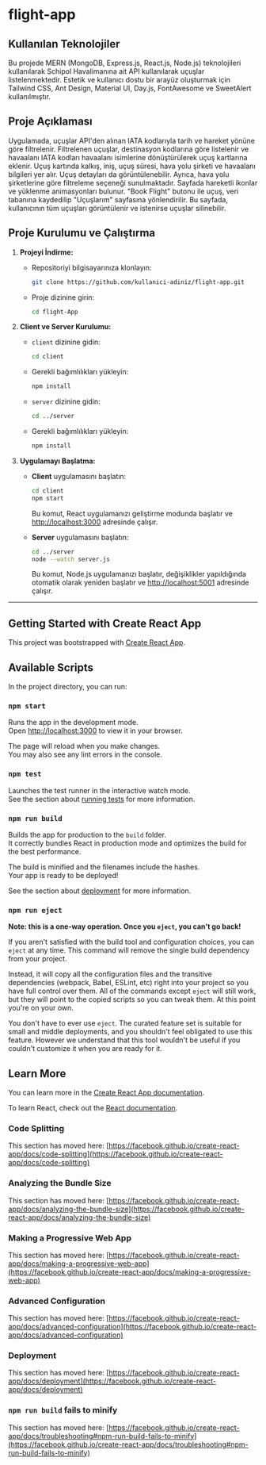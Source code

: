 # flight-app

## Kullanılan Teknolojiler

Bu projede MERN (MongoDB, Express.js, React.js, Node.js) teknolojileri kullanılarak Schipol Havalimanına ait API kullanılarak uçuşlar listelenmektedir.
Estetik ve kullanıcı dostu bir arayüz oluşturmak için Tailwind CSS, Ant Design, Material UI, Day.js, FontAwesome ve SweetAlert kullanılmıştır.


## Proje Açıklaması

Uygulamada, uçuşlar API'den alınan IATA kodlarıyla tarih ve hareket yönüne göre filtrelenir. Filtrelenen uçuşlar, destinasyon kodlarına göre listelenir ve havaalanı IATA kodları havaalanı isimlerine dönüştürülerek uçuş kartlarına eklenir. Uçuş kartında kalkış, iniş, uçuş süresi, hava yolu şirketi ve havaalanı bilgileri yer alır. Uçuş detayları da görüntülenebilir. Ayrıca, hava yolu şirketlerine göre filtreleme seçeneği sunulmaktadır. Sayfada hareketli ikonlar ve yüklenme animasyonları bulunur. "Book Flight" butonu ile uçuş, veri tabanına kaydedilip "Uçuşlarım" sayfasına yönlendirilir. Bu sayfada, kullanıcının tüm uçuşları görüntülenir ve istenirse uçuşlar silinebilir.

## Proje Kurulumu ve Çalıştırma

1. **Projeyi İndirme:**
   - Repositoriyi bilgisayarınıza klonlayın:
     ```bash
     git clone https://github.com/kullanici-adiniz/flight-app.git
     ```
   - Proje dizinine girin:
     ```bash
     cd flight-App
     ```

2. **Client ve Server Kurulumu:**
   - `client` dizinine gidin:
     ```bash
     cd client
     ```
   - Gerekli bağımlılıkları yükleyin:
     ```bash
     npm install
     ```
   - `server` dizinine gidin:
     ```bash
     cd ../server
     ```
   - Gerekli bağımlılıkları yükleyin:
     ```bash
     npm install
     ```

3. **Uygulamayı Başlatma:**
   - **Client** uygulamasını başlatın:
     ```bash
     cd client
     npm start
     ```
     Bu komut, React uygulamanızı geliştirme modunda başlatır ve [http://localhost:3000](http://localhost:3000) adresinde çalışır.

   - **Server** uygulamasını başlatın:
     ```bash
     cd ../server
     node --watch server.js
     ```
     Bu komut, Node.js uygulamanızı başlatır, değişiklikler yapıldığında otomatik olarak yeniden başlatır ve [http://localhost:5001](http://localhost:5001) adresinde çalışır.

---

## Getting Started with Create React App

This project was bootstrapped with [Create React App](https://github.com/facebook/create-react-app).

## Available Scripts

In the project directory, you can run:

### `npm start`

Runs the app in the development mode.\
Open [http://localhost:3000](http://localhost:3000) to view it in your browser.

The page will reload when you make changes.\
You may also see any lint errors in the console.

### `npm test`

Launches the test runner in the interactive watch mode.\
See the section about [running tests](https://facebook.github.io/create-react-app/docs/running-tests) for more information.

### `npm run build`

Builds the app for production to the `build` folder.\
It correctly bundles React in production mode and optimizes the build for the best performance.

The build is minified and the filenames include the hashes.\
Your app is ready to be deployed!

See the section about [deployment](https://facebook.github.io/create-react-app/docs/deployment) for more information.

### `npm run eject`

**Note: this is a one-way operation. Once you `eject`, you can't go back!**

If you aren't satisfied with the build tool and configuration choices, you can `eject` at any time. This command will remove the single build dependency from your project.

Instead, it will copy all the configuration files and the transitive dependencies (webpack, Babel, ESLint, etc) right into your project so you have full control over them. All of the commands except `eject` will still work, but they will point to the copied scripts so you can tweak them. At this point you're on your own.

You don't have to ever use `eject`. The curated feature set is suitable for small and middle deployments, and you shouldn't feel obligated to use this feature. However we understand that this tool wouldn't be useful if you couldn't customize it when you are ready for it.

## Learn More

You can learn more in the [Create React App documentation](https://facebook.github.io/create-react-app/docs/getting-started).

To learn React, check out the [React documentation](https://reactjs.org/).

### Code Splitting

This section has moved here: [https://facebook.github.io/create-react-app/docs/code-splitting](https://facebook.github.io/create-react-app/docs/code-splitting)

### Analyzing the Bundle Size

This section has moved here: [https://facebook.github.io/create-react-app/docs/analyzing-the-bundle-size](https://facebook.github.io/create-react-app/docs/analyzing-the-bundle-size)

### Making a Progressive Web App

This section has moved here: [https://facebook.github.io/create-react-app/docs/making-a-progressive-web-app](https://facebook.github.io/create-react-app/docs/making-a-progressive-web-app)

### Advanced Configuration

This section has moved here: [https://facebook.github.io/create-react-app/docs/advanced-configuration](https://facebook.github.io/create-react-app/docs/advanced-configuration)

### Deployment

This section has moved here: [https://facebook.github.io/create-react-app/docs/deployment](https://facebook.github.io/create-react-app/docs/deployment)

### `npm run build` fails to minify

This section has moved here: [https://facebook.github.io/create-react-app/docs/troubleshooting#npm-run-build-fails-to-minify](https://facebook.github.io/create-react-app/docs/troubleshooting#npm-run-build-fails-to-minify)
